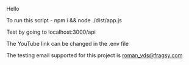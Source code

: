 Hello

To run this script - npm i && node ./dist/app.js

Test by going to localhost:3000/api

The YouTube link can be changed in the .env file

The testing email supported for this project is roman_vds@fragsy.com

